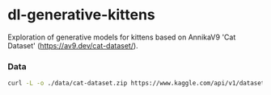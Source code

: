 # dl-generative-kittens
Exploration of generative models for kittens based on AnnikaV9 'Cat Dataset' (https://av9.dev/cat-dataset/).

### Data
```bash
curl -L -o ./data/cat-dataset.zip https://www.kaggle.com/api/v1/datasets/download/borhanitrash/cat-dataset
```